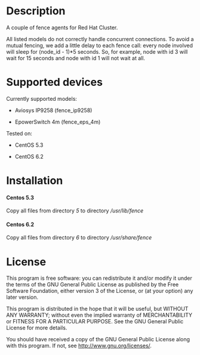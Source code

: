 Description
======================
A couple of fence agents for Red Hat Cluster.

All listed models do not correctly handle concurrent connections.
To avoid a mutual fencing, we add a little delay to each fence call: 
every node involved will sleep for (node_id - 1)*5 seconds. 
So, for example, node with id 3 will wait for 15 seconds and node with id 1
will not wait at all.


Supported devices
======================

Currently supported models:

* Aviosys IP9258 (fence_ip9258)

* EpowerSwitch 4m (fence_eps_4m)


Tested on:

* CentOS 5.3

* CentOS 6.2


Installation
======================

#### Centos 5.3
Copy all files from directory *5* to directory */usr/lib/fence*

#### Centos 6.2
Copy all files from directory *6* to directory */usr/share/fence*


License
======================

This program is free software: you can redistribute it and/or modify
it under the terms of the GNU General Public License as published by
the Free Software Foundation, either version 3 of the License, or
(at your option) any later version.

This program is distributed in the hope that it will be useful,
but WITHOUT ANY WARRANTY; without even the implied warranty of
MERCHANTABILITY or FITNESS FOR A PARTICULAR PURPOSE.  See the
GNU General Public License for more details.

You should have received a copy of the GNU General Public License
along with this program.  If not, see <http://www.gnu.org/licenses/>.
